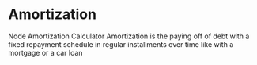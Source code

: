 # Amortization
Node Amortization Calculator
Amortization is the paying off of debt with a fixed repayment schedule in regular installments over time like with a mortgage or a car loan
